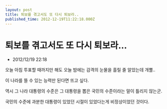 ```yaml
---
layout: post
title: 퇴보를 겪고서도 또 다시 퇴보라..
published_time: 2012-12-19T11:22:18.000Z
---
```


# 퇴보를 겪고서도 또 다시 퇴보라...

- 2012/12/19 22:18

오늘 아침 투표할 때까지만 해도 오늘 밤에는 감격의 눈물을 흘릴 줄 알았는데 개뿔..

이 나라를 뜰 수 있는 능력만 된다면 뜨고 싶다.

역시 그 나라 대통령의 수준은 그 대통령을 뽑은 국민의 수준이라는 말이 틀리지 않는군.

국민의 수준에 과분한 대통령이 있었던 시절이 있었다는게 비정상이었던 것이다.

